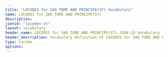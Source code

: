 ```yaml
---
title: "LOCODES for SAO TOME AND PRINCIPE(ST) Vocabulary"
name: LOCODES for SAO TOME AND PRINCIPE(ST) 
description: 
jsonid: "locodes-st"
layout: vocabulary
header_name: LOCODES for SAO TOME AND PRINCIPE(ST) JSON-LD Vocabulary
header_description: Vocabulary Definition of LOCODES for SAO TOME AND PRINCIPE(ST) semantics in HTML format. JSON-LD format is available at [locodes-st.jsonld](/vocabulary/locodes-st.jsonld)
type: locode
options:
---
```

